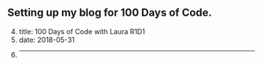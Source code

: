 Setting up my blog for 100 Days of Code.
---
4. title: 100 Days of Code with Laura R1D1
5. date: 2018-05-31
6. ---
